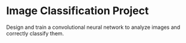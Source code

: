 # Image Classification Project
Design and train a convolutional neural network to analyze images and correctly classify them.
